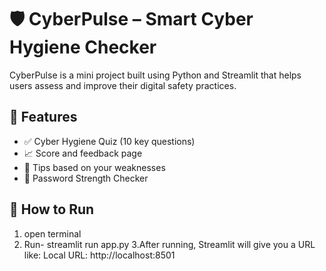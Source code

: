 # 🛡️ CyberPulse – Smart Cyber Hygiene Checker

CyberPulse is a mini project built using Python and Streamlit that helps users assess and improve their digital safety practices.

## 🔧 Features
- ✅ Cyber Hygiene Quiz (10 key questions)
- 📈 Score and feedback page
- 🧠 Tips based on your weaknesses
- 🔑 Password Strength Checker

## 🚀 How to Run
1. open terminal
2. Run- streamlit run app.py
3.After running, Streamlit will give you a URL like: Local URL: http://localhost:8501
